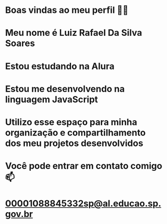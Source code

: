 # Boas vindas ao meu perfil 💙💙
# Meu nome é Luiz Rafael Da Silva Soares

# Estou estudando na Alura
# Estou me desenvolvendo na linguagem JavaScript
# Utilizo esse espaço para minha organização e compartilhamento dos meu projetos desenvolvidos
# Você pode entrar em contato comigo 📫
# 00001088845332sp@al.educao.sp.gov.br
